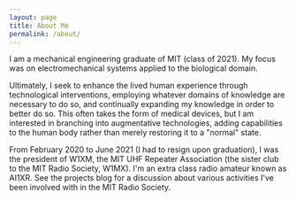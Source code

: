 ```yaml
---
layout: page
title: About Me
permalink: /about/
---
```


I am a mechanical engineering graduate of MIT (class of 2021). My focus was on electromechanical systems applied to the biological domain.

Ultimately, I seek to enhance the lived human experience through technological interventions, employing whatever domains of knowledge are necessary to do so, and continually expanding my knowledge in order to better do so. This often takes the form of medical devices, but I am interested in branching into augmentative technologies, adding capabilities to the human body rather than merely restoring it to a "normal" state. 
 
From February 2020 to June 2021 (I had to resign upon graduation), I was the president of W1XM, the MIT UHF Repeater Association (the sister club to the MIT Radio Society, W1MX). I'm an extra class radio amateur known as AI1XR. See the projects blog for a discussion about various activities I've been involved with in the MIT Radio Society. 
  
